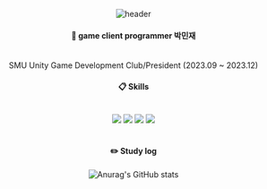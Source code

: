 <div align="center"> 

![header](https://capsule-render.vercel.app/api?type=Rounded&color=CCEEFF&height=100&section=header&text=Welcome&fontColor=ffffff&fontSize=70&animation=fadeIn&fontAlignY=55&desc=%20&descAlignY=62&descAlign=62)
#### :wave: game client programmer 박민재

 <br/>
 SMU Unity Game Development Club/President (2023.09 ~ 2023.12)
   <br/>

  
####  :clipboard: Skills
  
 <br/>
<img src="https://img.shields.io/badge/Unity-181717?style=for-the-badge&logo=Unity&logoColor=white">  
<img src="https://img.shields.io/badge/CSharp-007396?style=for-the-badge&logo=CSharp&logoColor=white">
<img src="https://img.shields.io/badge/github-61DAFB?style=for-the-badge&logo=github&logoColor=white">
<img src="https://img.shields.io/badge/VSCode-007ACC?style=for-the-badge&logo=VisualStudioCode&logoColor=white">
   <br/>
   <br/>
 
#### :pencil2: Study log
 ![Anurag's GitHub stats](https://github-readme-stats.vercel.app/api?username=pmj9384&show_icons=true&theme=radical)
  <br/>
  


